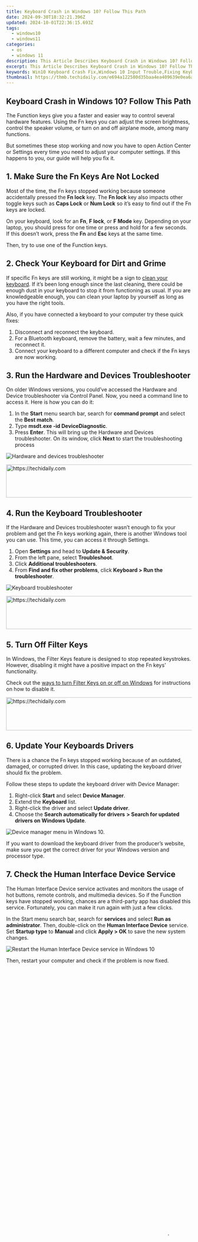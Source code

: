 ```yaml
---
title: Keyboard Crash in Windows 10? Follow This Path
date: 2024-09-30T18:32:21.396Z
updated: 2024-10-01T22:36:15.693Z
tags:
  - windows10
  - windows11
categories:
  - os
  - windows 11
description: This Article Describes Keyboard Crash in Windows 10? Follow This Path
excerpt: This Article Describes Keyboard Crash in Windows 10? Follow This Path
keywords: Win10 Keyboard Crash Fix,Windows 10 Input Trouble,Fixing Keyboards W10,Stop W10 Typing Errors,Resolve W10 Keyboard Failure,Windows 10 Input Glitch,Curb W10 Keyboard Crashes
thumbnail: https://thmb.techidaily.com/e694a122580d35baa4ea409639e0ea6a835876b9d9b87e9c40850a4f81b5f21f.jpg
---
```


## Keyboard Crash in Windows 10? Follow This Path

 The Function keys give you a faster and easier way to control several hardware features. Using the Fn keys you can adjust the screen brightness, control the speaker volume, or turn on and off airplane mode, among many functions.

 But sometimes these stop working and now you have to open Action Center or Settings every time you need to adjust your computer settings. If this happens to you, our guide will help you fix it.

## 1\. Make Sure the Fn Keys Are Not Locked

 Most of the time, the Fn keys stopped working because someone accidentally pressed the **Fn lock** key. The **Fn lock** key also impacts other toggle keys such as **Caps Lock** or **Num Lock** so it’s easy to find out if the Fn keys are locked.

 On your keyboard, look for an **Fn**, **F lock**, or **F Mode** key. Depending on your laptop, you should press for one time or press and hold for a few seconds. If this doesn’t work, press the **Fn** and **Esc** keys at the same time.

 Then, try to use one of the Function keys.

## 2\. Check Your Keyboard for Dirt and Grime

 If specific Fn keys are still working, it might be a sign to [clean your keyboard](https://www.makeuseof.com/tag/how-to-clean-keyboard/). If it’s been long enough since the last cleaning, there could be enough dust in your keyboard to stop it from functioning as usual. If you are knowledgeable enough, you can clean your laptop by yourself as long as you have the right tools.

 Also, if you have connected a keyboard to your computer try these quick fixes:

1. Disconnect and reconnect the keyboard.
2. For a Bluetooth keyboard, remove the battery, wait a few minutes, and reconnect it.
3. Connect your keyboard to a different computer and check if the Fn keys are now working.

## 3\. Run the Hardware and Devices Troubleshooter

 On older Windows versions, you could’ve accessed the Hardware and Device troubleshooter via Control Panel. Now, you need a command line to access it. Here is how you can do it:

1. In the **Start** menu search bar, search for **command prompt** and select the **Best match**.
2. Type **msdt.exe -id DeviceDiagnostic**.
3. Press **Enter**. This will bring up the Hardware and Devices troubleshooter. On its window, click **Next** to start the troubleshooting process

![Hardware and devices troubleshooter](https://static1.makeuseofimages.com/wordpress/wp-content/uploads/2022/05/hardware-devices-1-2.jpg)

<!-- affiliate ads begin -->
<a href="https://aligracehair.sjv.io/c/5597632/1902278/19272" target="_top" id="1902278">
  <img src="//a.impactradius-go.com/display-ad/19272-1902278" border="0" alt="https://techidaily.com" width="728" height="90"/>
</a>
<img height="0" width="0" src="https://aligracehair.sjv.io/i/5597632/1902278/19272" style="position:absolute;visibility:hidden;" border="0" />
<!-- affiliate ads end -->

## 4\. Run the Keyboard Troubleshooter

 If the Hardware and Devices troubleshooter wasn’t enough to fix your problem and get the Fn keys working again, there is another Windows tool you can use. This time, you can access it through Settings.

1. Open **Settings** and head to **Update & Security**.
2. From the left pane, select **Troubleshoot**.
3. Click **Additional troubleshooters**.
4. From **Find and fix other problems**, click **Keyboard > Run the troubleshooter**.

![Keyboard troubleshooter](https://static1.makeuseofimages.com/wordpress/wp-content/uploads/2022/05/keyboard-troubleshooter-1.jpg)

<!-- affiliate ads begin -->
<a href="https://appsumo.8odi.net/c/5597632/2105869/7443" target="_top" id="2105869">
  <img src="//a.impactradius-go.com/display-ad/7443-2105869" border="0" alt="https://techidaily.com" width="728" height="90"/>
</a>
<img height="0" width="0" src="https://appsumo.8odi.net/i/5597632/2105869/7443" style="position:absolute;visibility:hidden;" border="0" />
<!-- affiliate ads end -->

## 5\. Turn Off Filter Keys

 In Windows, the Filter Keys feature is designed to stop repeated keystrokes. However, disabling it might have a positive impact on the Fn keys' functionality.

 Check out the [ways to turn Filter Keys on or off on Windows](https://www.makeuseof.com/turn-filter-keys-on-off-windows/) for instructions on how to disable it.

<!-- affiliate ads begin -->
<a href="https://appsumo.8odi.net/c/5597632/2144283/7443" target="_top" id="2144283">
  <img src="//a.impactradius-go.com/display-ad/7443-2144283" border="0" alt="https://techidaily.com" width="600" height="90"/>
</a>
<img height="0" width="0" src="https://appsumo.8odi.net/i/5597632/2144283/7443" style="position:absolute;visibility:hidden;" border="0" />
<!-- affiliate ads end -->

## 6\. Update Your Keyboards Drivers

 There is a chance the Fn keys stopped working because of an outdated, damaged, or corrupted driver. In this case, updating the keyboard driver should fix the problem.

 Follow these steps to update the keyboard driver with Device Manager:

1. Right-click **Start** and select **Device Manager**.
2. Extend the **Keyboard** list.
3. Right-click the driver and select **Update driver**.
4. Choose the **Search automatically for drivers** **\> Search for updated drivers on Windows Update**.

![Device manager menu in Windows 10.](https://static1.makeuseofimages.com/wordpress/wp-content/uploads/2022/05/keyboard-driver-1.jpg)

 If you want to download the keyboard driver from the producer’s website, make sure you get the correct driver for your Windows version and processor type.

## 7\. Check the Human Interface Device Service

 The Human Interface Device service activates and monitors the usage of hot buttons, remote controls, and multimedia devices. So if the Function keys have stopped working, chances are a third-party app has disabled this service. Fortunately, you can make it run again with just a few clicks.

 In the Start menu search bar, search for **services** and select **Run as administrator**. Then, double-click on the **Human Interface Device** service. Set **Startup type** to **Manual** and click **Apply > OK** to save the new system changes.

![Restart the Human Interface Device service in Windows 10](https://static1.makeuseofimages.com/wordpress/wp-content/uploads/2023/08/services-fn-1.jpg)

 Then, restart your computer and check if the problem is now fixed.

<!-- affiliate ads begin -->
<span id="2135472">
					<video width="864" height="1536" style="cursor:pointer"
           poster="//a.impactradius-go.com/display-clicktoplayimage/2135472.png"
           onclick="if(!this.playClicked){this.play();this.setAttribute('controls',true);this.playClicked=true;}">
	   <source src="//a.impactradius-go.com/display-ad/18498-2135472">
	   <img src="//a.impactradius-go.com/display-clicktoplayimage/2135472.png" style="border: none; height: 100%; width: 100%; object-fit: contain">
	</video>
	<div style="width:540px;text-align:center"><a href="javascript:window.open(decodeURIComponent('https%3A%2F%2Funicoeye.pxf.io%2Fc%2F5597632%2F2135472%2F18498'), '_blank');void(0);">Click here</a></div>
</span>
<img height="0" width="0" src="https://imp.pxf.io/i/5597632/2135472/18498" style="position:absolute;visibility:hidden;" border="0" />
<!-- affiliate ads end -->

## Bring Back the Convenience of Fn Keys

 There you have it—a list of quick and easy solutions to fix your computer Fn keys. However, there's a chance the default Fn keys functionality doesn't work for you. In this case, you should know that you can change what the Fn keys do on your Windows computer.

 The Function keys give you a faster and easier way to control several hardware features. Using the Fn keys you can adjust the screen brightness, control the speaker volume, or turn on and off airplane mode, among many functions.

 But sometimes these stop working and now you have to open Action Center or Settings every time you need to adjust your computer settings. If this happens to you, our guide will help you fix it.

<ins class="adsbygoogle"
      style="display:block"
      data-ad-client="ca-pub-7571918770474297"
      data-ad-slot="8358498916"
      data-ad-format="auto"
      data-full-width-responsive="true"></ins>

<span class="atpl-alsoreadstyle">Also read:</span>
<div><ul>
<li><a href="https://video-capture.techidaily.com/new-2024-approved-the-ultimate-top-12-tycoons-your-gateway-to-game-dominance/"><u>[New] 2024 Approved The Ultimate Top 12 Tycoons - Your Gateway to Game Dominance</u></a></li>
<li><a href="https://facebook-clips.techidaily.com/updated-in-2024-5-facebook-video-grabbers/"><u>[Updated] In 2024, 5 Facebook Video Grabbers</u></a></li>
<li><a href="https://windows11.techidaily.com/fixing-bsod-errors-tackling-interrupt-exceptions-on-windows-11/"><u>Fixing BSOD Errors: Tackling Interrupt Exceptions on Windows 11</u></a></li>
<li><a href="https://windows11.techidaily.com/from-backup-bin-to-picture-panel-guiding-games-on-pcs-with-w11/"><u>From Backup Bin to Picture Panel: Guiding Games on PCs with W11</u></a></li>
<li><a href="https://bypass-frp.techidaily.com/hassle-free-ways-to-remove-frp-lock-from-honor-90-pro-phones-withwithout-a-pc-by-drfone-android/"><u>Hassle-Free Ways to Remove FRP Lock from Honor 90 Pro Phones with/without a PC</u></a></li>
<li><a href="https://android-location-track.techidaily.com/how-to-intercept-text-messages-on-sony-xperia-1-v-drfone-by-drfone-virtual-android/"><u>How to Intercept Text Messages on Sony Xperia 1 V | Dr.fone</u></a></li>
<li><a href="https://activate-lock.techidaily.com/how-to-unlock-icloud-lock-on-your-iphone-11-pro-and-ipad-by-drfone-ios/"><u>How to Unlock iCloud lock on your iPhone 11 Pro and iPad?</u></a></li>
<li><a href="https://extra-tips.techidaily.com/in-2024-blending-images-with-moving-screens-on-iphone/"><u>In 2024, Blending Images with Moving Screens on iPhone</u></a></li>
<li><a href="https://windows11.techidaily.com/keyboard-knots-unraveling-win10-functional-issues/"><u>Keyboard Knots: Unraveling WIN10 Functional Issues</u></a></li>
<li><a href="https://tech-haven.techidaily.com/leading-ai-powered-prompt-exchanges-the-ultimate-list-of-7/"><u>Leading AI-Powered Prompt Exchanges: The Ultimate List of 7</u></a></li>
<li><a href="https://driver-error.techidaily.com/non-functional-keyboard-lights-on-asus-model/"><u>Non-Functional Keyboard Lights on ASUS Model</u></a></li>
<li><a href="https://windows11.techidaily.com/optimizing-program-use-in-windows-via-right-click-options/"><u>Optimizing Program Use in Windows via Right-Click Options</u></a></li>
<li><a href="https://twitter-clips.techidaily.com/patekfly-12-flexible-tripod-review/"><u>Patekfly 12 Flexible Tripod Review</u></a></li>
<li><a href="https://windows11.techidaily.com/remedying-windows-activation-flaw-error-0x803f700f/"><u>Remedying Windows Activation Flaw: Error 0X803F700F</u></a></li>
<li><a href="https://windows11.techidaily.com/techniques-to-disconnect-untrusted-users-from-windows-11/"><u>Techniques to Disconnect Untrusted Users From Windows 11</u></a></li>
<li><a href="https://ios-unlock.techidaily.com/things-you-should-know-when-unlocking-total-wireless-of-iphone-xs-by-drfone-ios/"><u>Things You Should Know When Unlocking Total Wireless Of iPhone XS</u></a></li>
<li><a href="https://windows11.techidaily.com/troubleshooting-printer-busy-errors-on-pcs/"><u>Troubleshooting Printer Busy Errors on PCs</u></a></li>
<li><a href="https://windows11.techidaily.com/unfolding-wxpxo11-dilemnas-fixes-for-non-openable-folders-after-double-clicks/"><u>Unfolding WXP/XO11 Dilemnas: Fixes for Non-Openable Folders After Double-Clicks</u></a></li>
<li><a href="https://windows11.techidaily.com/verify-the-validity-three-ways-to-check-windows-11/"><u>Verify the Validity: Three Ways to Check Windows 11</u></a></li>
</ul></div>

